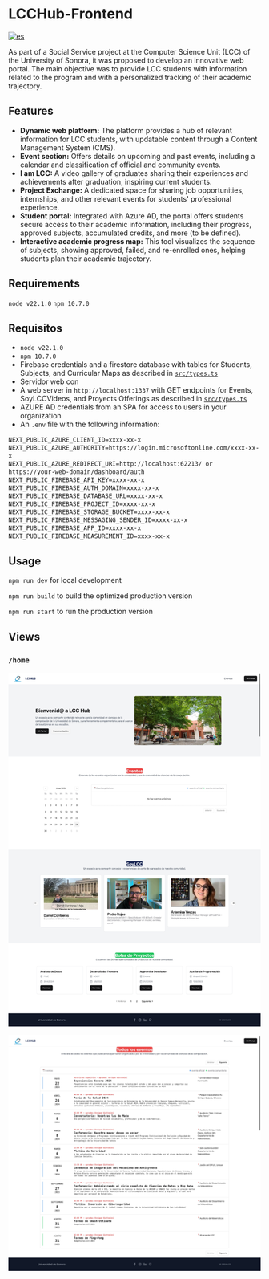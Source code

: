 # LCCHub-Frontend

[![es](https://img.shields.io/badge/lang-es-yellow.svg)](https://github.com/enriquegiottonini/lcchub-dev/blob/main/README.md)

As part of a Social Service project at the Computer Science Unit (LCC) of the University of Sonora,
it was proposed to develop an innovative web portal.
The main objective was to provide LCC students with information related to the program and
with a personalized tracking of their academic trajectory.

## Features

- **Dynamic web platform:** The platform provides a hub of relevant information for LCC students, with updatable content through a Content Management System (CMS).
- **Event section:** Offers details on upcoming and past events, including a calendar and classification of official and community events.
- **I am LCC:** A video gallery of graduates sharing their experiences and achievements after graduation, inspiring current students.
- **Project Exchange:** A dedicated space for sharing job opportunities, internships, and other relevant events for students' professional experience.
- **Student portal:** Integrated with Azure AD, the portal offers students secure access to their academic information, including their progress, approved subjects, accumulated credits, and more (to be defined).
- **Interactive academic progress map:** This tool visualizes the sequence of subjects, showing approved, failed, and re-enrolled ones, helping students plan their academic trajectory.

## Requirements

`node v22.1.0`
`npm 10.7.0`

## Requisitos

- `node v22.1.0`
- `npm 10.7.0`
- Firebase credentials and a firestore database with tables for Students, Subjects, and Curricular Maps as described in [`src/types.ts`](https://github.com/enriquegiottonini/lcchub-dev/blob/main/src/lib/types.ts)
- Servidor web con
- A web server in `http://localhost:1337` with GET endpoints for Events, SoyLCCVideos, and Proyects Offerings as described in [`src/types.ts`](https://github.com/enriquegiottonini/lcchub-dev/blob/main/src/lib/types.ts)
- AZURE AD credentials from an SPA for access to users in your organization
- An `.env` file with the following information:

```.env
NEXT_PUBLIC_AZURE_CLIENT_ID=xxxx-xx-x
NEXT_PUBLIC_AZURE_AUTHORITY=https://login.microsoftonline.com/xxxx-xx-x
NEXT_PUBLIC_AZURE_REDIRECT_URI=http://localhost:62213/ or https://your-web-domain/dashboard/auth
NEXT_PUBLIC_FIREBASE_API_KEY=xxxx-xx-x
NEXT_PUBLIC_FIREBASE_AUTH_DOMAIN=xxxx-xx-x
NEXT_PUBLIC_FIREBASE_DATABASE_URL=xxxx-xx-x
NEXT_PUBLIC_FIREBASE_PROJECT_ID=xxxx-xx-x
NEXT_PUBLIC_FIREBASE_STORAGE_BUCKET=xxxx-xx-x
NEXT_PUBLIC_FIREBASE_MESSAGING_SENDER_ID=xxxx-xx-x
NEXT_PUBLIC_FIREBASE_APP_ID=xxxx-xx-x
NEXT_PUBLIC_FIREBASE_MEASUREMENT_ID=xxxx-xx-x
```

## Usage

`npm run dev` for local development

`npm run build` to build the optimized production version

`npm run start` to run the production version

## Views

### `/home`

![home page](/repo/lcchub-home.jpeg)

![events page](/repo/lcchub-home-events.jpeg)
